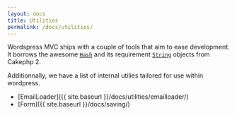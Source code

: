 ```yaml
---
layout: docs
title: Utilities
permalink: /docs/utilities/
---
```


Wordspress MVC ships with a couple of tools that aim to ease development. It borrows the awesome [`Hash`](http://book.cakephp.org/2.0/en/core-utility-libraries/hash.html) and its requirement [`String`](http://book.cakephp.org/2.0/en/core-utility-libraries/string.html) objects from Cakephp 2.

Additionnally, we have a list of internal utilies tailored for use within wordpress.

* [EmailLoader]({{ site.baseurl }}/docs/utilities/emailloader/)
* [Form]({{ site.baseurl }}/docs/saving/)
